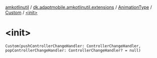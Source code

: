 [amkotlinutil](../../../index.md) / [dk.adaptmobile.amkotlinutil.extensions](../../index.md) / [AnimationType](../index.md) / [Custom](index.md) / [&lt;init&gt;](-init-.md)

# &lt;init&gt;

`Custom(pushControllerChangeHandler: ControllerChangeHandler, popControllerChangeHandler: ControllerChangeHandler? = null)`
